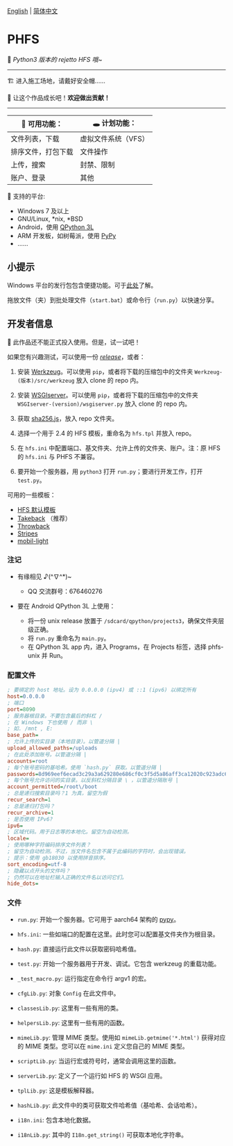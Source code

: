 [English](./README.md) | [简体中文](./README-zh-CN.md)

# PHFS
💫 *Python3 版本的 rejetto HFS 哦~*

----
🏗 进入施工场地，请戴好安全帽……

🎉 让这个作品成长吧！**欢迎做出贡献！**

----

| 👏 可用功能： | 🕳 计划功能： |
| ---- | ---- |
| 文件列表，下载 | 虚拟文件系统（VFS） |
| 排序文件，打包下载 | 文件操作 |
| 上传，搜索 | 封禁、限制 |
| 账户、登录 | 其他 |


🍉 支持的平台:

- Windows 7 及以上
- GNU/Linux, \*nix, \*BSD
- Android，使用 [QPython 3L](https://www.qpython.org/)
- ARM 开发板，如树莓派，使用 [PyPy](https://www.pypy.org/)
- ……

## 小提示

Windows 平台的发行包包含便捷功能。可于[此处](https://github.com/NaitLee/phfs-bundler-win)了解。

拖放文件（夹）到批处理文件（`start.bat`）或命令行（`run.py`）以快速分享。

## 开发者信息

👀 此作品还不能正式投入使用。但是，试一试吧！

如果您有兴趣测试，可以使用一份 *[release](https://github.com/NaitLee/PHFS/releases)*，或者：

1. 安装 [Werkzeug](https://pypi.org/project/Werkzeug/#files)。可以使用 `pip`，或者将下载的压缩包中的文件夹 `Werkzeug-(版本)/src/werkzeug` 放入 clone 的 repo 内。

2. 安装 [WSGIserver](https://pypi.org/project/WSGIserver/#files)。可以使用 `pip`，或者将下载的压缩包中的文件夹 `WSGIserver-(version)/wsgiserver.py` 放入 clone 的 repo 内。

3. 获取 [sha256.js](https://github.com/AndersLindman/SHA256)，放入 repo 文件夹。

4. 选择一个用于 2.4 的 HFS 模板，重命名为 `hfs.tpl` 并放入 repo。

5. 在 `hfs.ini` 中配置端口、基文件夹、允许上传的文件夹、账户。注：原 HFS 的 `hfs.ini` 与 PHFS 不兼容。

6. 要开始一个服务器，用 `python3` 打开 `run.py`；要进行开发工作，打开 `test.py`。

可用的一些模板：

- [HFS 默认模板](https://github.com/rejetto/hfs2/raw/master/default.tpl)
- [Takeback](https://github.com/NaitLee/Takeback-HFS-Template/releases/latest) （推荐）
- [Throwback](http://rejetto.com/forum/index.php?topic=12055.0)
- [Stripes](http://rejetto.com/forum/index.php?topic=13415.0)
- [mobil-light](http://rejetto.com/forum/index.php?topic=11754.msg1066583#msg1066583)

### 注记

- 有缘相见 ♪(^∇^\*)~
  - QQ 交流群号：676460276

- 要在 Android QPython 3L 上使用：
  - 将一份 unix release 放置于 `/sdcard/qpython/projects3`，确保文件夹层级正确。
  - 将 `run.py` 重命名为 `main.py`。
  - 在 QPython 3L app 内，进入 Programs，在 Projects 标签，选择 phfs-unix 并 Run。

### 配置文件

```ini
; 要绑定的 host 地址。设为 0.0.0.0 (ipv4) 或 ::1 (ipv6) 以绑定所有
host=0.0.0.0
; 端口
port=8090
; 服务器根目录。不要包含最后的斜杠 /
; 在 Windows 下也使用 / 而非 \
; 如. /mnt , E:
base_path=
; 允许上传的实目录（本地目录）。以管道分隔 |
upload_allowed_paths=/uploads
; 在此处添加账号。以管道分隔 |
accounts=root
; 每个账号密码的基哈希。使用 `hash.py` 获取。以管道分隔 |
passwords=8d969eef6ecad3c29a3a629280e686cf0c3f5d5a86aff3ca12020c923adc6c92
; 每个账号允许访问的实目录。以反斜杠分隔目录 \ ，以管道分隔账号 |
account_permitted=/root\/boot
; 总是递归搜索目录吗？1 为真，留空为假
recur_search=1
; 总是递归打包吗？
recur_archive=1
; 是否使用 IPv6?
ipv6=
; 区域代码。用于日志等的本地化。留空为自动检测。
locale=
; 使用哪种字符编码排序文件列表？
; 留空为自动检测。不过，当文件名包含不属于此编码的字符时，会出现错误。
; 提示：使用 gb18030 以使用拼音排序。
sort_encoding=utf-8
; 隐藏以点开头的文件吗？
; 仍然可以在地址栏输入正确的文件名以访问它们。
hide_dots=

```

### 文件

- `run.py`: 开始一个服务器。它可用于 aarch64 架构的 [pypy](https://www.pypy.org/)。
- `hfs.ini`: 一些如端口的配置在这里。此时您可以配置基文件夹作为根目录。
- `hash.py`: 直接运行此文件以获取密码哈希值。

- `test.py`: 开始一个服务器用于开发、调试。它包含 werkzeug 的重载功能。
- `_test_macro.py`: 运行指定在命令行 argv1 的宏。

- `cfgLib.py`: 对象 `Config` 在此文件中。
- `classesLib.py`: 这里有一些有用的类。
- `helpersLib.py`: 这里有一些有用的函数。
- `mimeLib.py`: 管理 MIME 类型。使用如 `mimeLib.getmime('*.html')` 获得对应的 MIME 类型。您可以在 `mime.ini` 定义您自己的 MIME 类型。
- `scriptLib.py`: 当运行宏或符号时，通常会调用这里的函数。
- `serverLib.py`: 定义了一个运行如 HFS 的 WSGI 应用。
- `tplLib.py`: 这是模板解释器。
- `hashLib.py`: 此文件中的类可获取文件哈希值（基哈希、会话哈希）。
- `i18n.ini`: 包含本地化数据。
- `i18nLib.py`: 其中的 `I18n.get_string()` 可获取本地化字符串。
